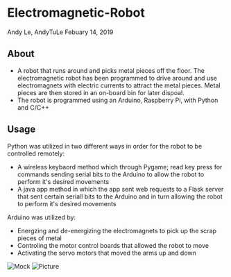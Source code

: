 # Electromagnetic-Robot
Andy Le, AndyTuLe Febuary 14, 2019

## About
- A robot that runs around and picks metal pieces off the floor. The electromagnetic robot has been programmed to drive around and use electromagnets with electric currents to attract the metal pieces. Metal pieces are then stored in an on-board bin for later dispoal. 
- The robot is programmed using an Arduino, Raspberry Pi, with Python and C/C++

## Usage

Python was utilized in two different ways in order for the robot to be controlled remotely:

- A wireless keybaord method which through Pygame; read key press for commands sending serial bits to the Arduino to allow the robot to perform it's desired movements
- A java app method in which the app sent web requests to a Flask server that sent certain seriall bits to the Arduino and in turn allowing the robot to perform it's desired movements

Arduino was utilized by:
- Energzing and de-energizing the electromagnets to pick up the scrap pieces of metal
- Controling the motor control boards that allowed the robot to move
- Activating the servo motors that moved the arms up and down

![Mock](https://user-images.githubusercontent.com/47620000/70858128-b1e42480-1ec9-11ea-87d7-c5e7b632f8f8.png "Mock")
![Picture](https://user-images.githubusercontent.com/47620000/70858137-e3f58680-1ec9-11ea-8950-3b28b316d88e.png "{icture")
